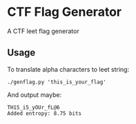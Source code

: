# CTF Flag Generator

A CTF leet flag generator

## Usage

To translate alpha characters to leet string:

```
./genflag.py 'this_is_your_flag'
````

And output maybe:

```
TH1S_i5_yOUr_fL@6
Added entropy: 8.75 bits
```

